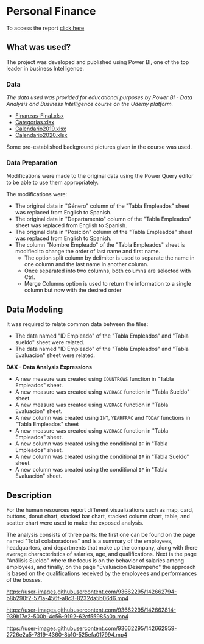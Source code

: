# Personal Finance 

To access the report [click here](https://app.powerbi.com/view?r=eyJrIjoiMDUzMDY5ZTAtYmE4Zi00MTRlLWI3NTMtNDAyOTIxOWEwOGMzIiwidCI6ImJhYjBiNjc5LWJkNWYtNGZlOC1iNTE2LWM2YjhiMzE3Yzc4MiIsImMiOjR9&pageName=ReportSection)

## What was used? 

The project was developed and published using Power BI, one of the top leader in business Intelligence.

### Data

_The data used was provided for educational purposes by Power BI - Data Analysis and Business Intelligence course on the Udemy platform._

- [Finanzas-Final.xlsx](https://github.com/dhugueth/Finanzas/files/7746845/Finanzas-Final.xlsx)
- [Categorias.xlsx](https://github.com/dhugueth/Finanzas/files/7746854/Categorias.xlsx)
- [Calendario2019.xlsx](https://github.com/dhugueth/Finanzas/files/7746849/Calendario2019.xlsx)
- [Calendario2020.xlsx](https://github.com/dhugueth/Finanzas/files/7746850/Calendario2020.xlsx)

Some pre-established background pictures given in the course was used. 

### Data Preparation

Modifications were made to the original data using the Power Query editor to be able to use them appropriately. 

The modifications were: 

- The original data in "Género" column of the "Tabla Empleados" sheet was replaced from English to Spanish.
- The original data in "Departamento" column of the "Tabla Empleados" sheet was replaced from English to Spanish.
- The original data in "Posición" column of the "Tabla Empleados" sheet was replaced from English to Spanish.
- The column "Nombre Empleado" of the "Tabla Empleados" sheet is modified to change the order of last name and first name.
  - The option split column by delimiter is used to separate the name in one column and the last name in another column.
  - Once separated into two columns, both columns are selected with Ctrl.
  - Merge Columns option is used to return the information to a single column but now with the desired order 

## Data Modeling

It was required to relate common data between the files:

- The data named "ID Empleado" of the "Tabla Empleados" and "Tabla sueldo" sheet were related. 
- The data named "ID Empleado" of the "Tabla Empleados" and "Tabla Evaluación" sheet were related. 

**DAX - Data Analysis Expressions**

- A new measure was created using `COUNTROWS` function in "Tabla Empleados" sheet.
- A new measure was created using `AVERAGE` function in "Tabla Sueldo" sheet.
- A new measure was created using `AVERAGE` function in "Tabla Evaluación" sheet.
- A new column was created using `INT`, `YEARFRAC` and `TODAY` functions in "Tabla Empleados" sheet 
- A new measure was created using `AVERAGE` function in "Tabla Empleados" sheet.
- A new column was created using the conditional `IF` in "Tabla Empleados" sheet.
- A new column was created using the conditional `IF` in "Tabla Sueldo" sheet.
- A new column was created using the conditional `IF` in "Tabla Evaluación" sheet.

## Description

For the human resources report different visualizations such as map, card, buttons, donut chart, stacked bar chart, stacked column chart, table, and scatter chart were used to make the exposed analysis. 

The analysis consists of three parts: the first one can be found on the page named "Total colaboradores" and is a summary of the employees, headquarters, and departments that make up the company, along with there average characteristics of salaries, age, and qualifications. Next is the page "Análisis Sueldo" where the focus is on the behavior of salaries among employees, and finally, on the page "Evaluación Desempeño" the approach is based on the qualifications received by the employees and performances of the bosses. 

https://user-images.githubusercontent.com/93662295/142662794-b8b290f2-571a-456f-a8c3-8232da5b06d6.mp4

https://user-images.githubusercontent.com/93662295/142662814-939b17e2-500b-4c56-9192-62cf55985a0a.mp4

https://user-images.githubusercontent.com/93662295/142662959-2726e2a5-7319-4360-8b10-525efa017994.mp4

